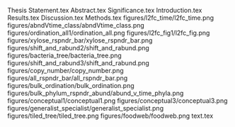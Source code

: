 Thesis Statement.tex
Abstract.tex
Significance.tex
Introduction.tex
Results.tex
Discussion.tex
Methods.tex
figures/l2fc_time/l2fc_time.png
figures/abndVtime_class/abndVtime_class.png
figures/ordination_all1/ordination_all.png
figures/l2fc_fig1/l2fc_fig.png
figures/xylose_rspndr_bar/xylose_rspndr_bar.png
figures/shift_and_rabund2/shift_and_rabund.png
figures/bacteria_tree/bacteria_tree.png
figures/shift_and_rabund3/shift_and_rabund.png
figures/copy_number/copy_number.png
figures/all_rspndr_bar/all_rspndr_bar.png
figures/bulk_ordination/bulk_ordination.png
figures/bulk_phylum_rspndr_abund/abund_v_time_phyla.png
figures/conceptual1/conceptual1.png
figures/conceptual3/conceptual3.png
figures/generalist_specialist/generalist_specialist.png
figures/tiled_tree/tiled_tree.png
figures/foodweb/foodweb.png
text.tex
